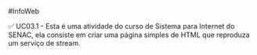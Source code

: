 #InfoWeb

:white_check_mark: UC03.1 - Esta é uma atividade do curso de Sistema para Internet do SENAC, ela consiste em criar uma página simples de HTML que reproduza um serviço de stream. 
